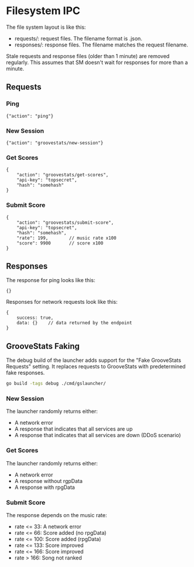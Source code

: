 # Filesystem IPC

The file system layout is like this:

- requests/: request files. The filename format is <id>.json.
- responses/: response files. The filename matches the request filename.

Stale requests and response files (older than 1 minute) are removed regularly.
This assumes that SM doesn't wait for responses for more than a minute.


## Requests

### Ping

```jsonc
{"action": "ping"}
```


### New Session

```jsonc
{"action": "groovestats/new-session"}
```


### Get Scores

```jsonc
{
    "action": "groovestats/get-scores",
    "api-key": "topsecret",
    "hash": "somehash"
}
```


### Submit Score

```jsonc
{
    "action": "groovestats/submit-score",
    "api-key": "topsecret",
    "hash": "somehash",
    "rate": 199,        // music rate x100
    "score": 9900       // score x100
}
```


## Responses

The response for ping looks like this:

```jsonc
{}
```

Responses for network requests look like this:

```jsonc
{
    success: true,
    data: {}    // data returned by the endpoint
}
```


## GrooveStats Faking

The debug build of the launcher adds support for the "Fake GrooveStats
Requests" setting. It replaces requests to GrooveStats with predetermined fake
responses.

```sh
go build -tags debug ./cmd/gslauncher/
```

### New Session

The launcher randomly returns either:
- A network error
- A response that indicates that all services are up
- A response that indicates that all services are down (DDoS scenario)

### Get Scores

The launcher randomly returns either:
- A network error
- A response without rgpData
- A response with rpgData


### Submit Score

The response depends on the music rate:
- rate <= 33: A network error
- rate <= 66: Score added (no rpgData)
- rate <= 100: Score added (rpgData)
- rate <= 133: Score improved
- rate <= 166: Score improved
- rate > 166: Song not ranked
